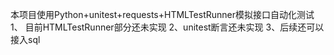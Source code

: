 本项目使用Python+unitest+requests+HTMLTestRunner模拟接口自动化测试
1、 目前HTMLTestRunner部分还未实现
2、unitest断言还未实现
3、后续还可以接入sql